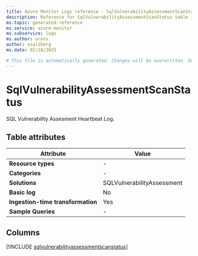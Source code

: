 ```yaml
---
title: Azure Monitor Logs reference - SqlVulnerabilityAssessmentScanStatus
description: Reference for SqlVulnerabilityAssessmentScanStatus table in Azure Monitor Logs.
ms.topic: generated-reference
ms.service: azure-monitor
ms.subservice: logs
ms.author: orens
author: osalzberg
ms.date: 02/18/2025

# This file is automatically generated. Changes will be overwritten. Do not change this file directly.
---
```


# SqlVulnerabilityAssessmentScanStatus

SQL Vulnerability Assesment Heartbeat Log.


## Table attributes

|Attribute|Value|
|---|---|
|**Resource types**|-|
|**Categories**|-|
|**Solutions**| SQLVulnerabilityAssessment|
|**Basic log**|No|
|**Ingestion-time transformation**|Yes|
|**Sample Queries**|-|



## Columns
  
[!INCLUDE [sqlvulnerabilityassessmentscanstatus](~/reusable-content/ce-skilling/azure/includes/azure-monitor/reference/tables/sqlvulnerabilityassessmentscanstatus-include.md)]
